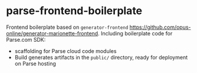 # parse-frontend-boilerplate
Frontend boilerplate based on `generator-frontend` <https://github.com/opus-online/generator-marionette-frontend>.  Including boilerplate code for Parse.com SDK:

- scaffolding for Parse cloud code modules
- Build generates artifacts in the `public/` directory, ready for deployment on Parse hosting 
